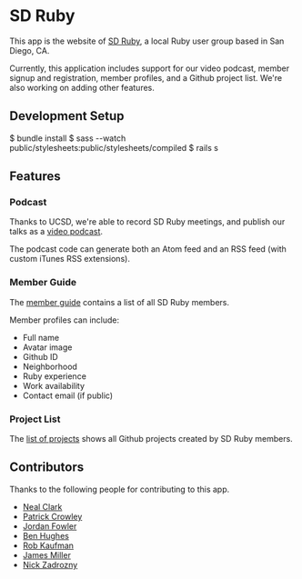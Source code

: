 # SD Ruby

This app is the website of [SD Ruby](http://sdruby.org), a local Ruby user group based in San Diego, CA.

Currently, this application includes support for our video podcast, member signup and registration, member profiles, and a Github project list. We're also working on adding other features.

## Development Setup ##

  $ bundle install
  $ sass --watch public/stylesheets:public/stylesheets/compiled
  $ rails s

## Features ##

### Podcast ###

Thanks to UCSD, we're able to record SD Ruby meetings, and publish our talks as a [video podcast](http://sdruby.org/podcast).

The podcast code can generate both an Atom feed and an RSS feed (with custom iTunes RSS extensions).

### Member Guide ###

The [member guide](http://sdruby.org/users) contains a list of all SD Ruby members.

Member profiles can include:

* Full name
* Avatar image
* Github ID
* Neighborhood
* Ruby experience
* Work availability 
* Contact email (if public)

### Project List ###

The [list of projects](http://sdruby.org/projects) shows all Github projects created by SD Ruby members.

## Contributors ##

Thanks to the following people for contributing to this app.

* [Neal Clark](https://github.com/nclark/)
* [Patrick Crowley](https://github.com/mokolabs/)
* [Jordan Fowler](https://github.com/thebreeze/)
* [Ben Hughes](https://github.com/rubiety/)
* [Rob Kaufman](https://github.com/notch8/)
* [James Miller](https://github.com/bensie/)
* [Nick Zadrozny](https://github.com/nz/)
